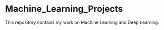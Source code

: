 # Machine_Learning_Projects
This repository contains my work on Machine Learning and Deep Learning.
